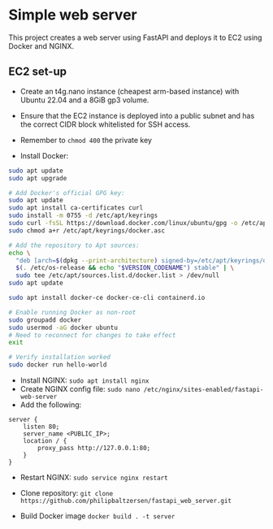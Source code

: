 # Simple web server

This project creates a web server using FastAPI and deploys it to EC2 using Docker and NGINX. 


## EC2 set-up
- Create an t4g.nano instance (cheapest arm-based instance) with Ubuntu 22.04 and a 8GiB gp3 volume.
- Ensure that the EC2 instance is deployed into a public subnet and has the correct CIDR block whitelisted for SSH access.
- Remember to `chmod 400` the private key

- Install Docker:
```bash
sudo apt update
sudo apt upgrade

# Add Docker's official GPG key:
sudo apt update
sudo apt install ca-certificates curl
sudo install -m 0755 -d /etc/apt/keyrings
sudo curl -fsSL https://download.docker.com/linux/ubuntu/gpg -o /etc/apt/keyrings/docker.asc
sudo chmod a+r /etc/apt/keyrings/docker.asc

# Add the repository to Apt sources:
echo \
  "deb [arch=$(dpkg --print-architecture) signed-by=/etc/apt/keyrings/docker.asc] https://download.docker.com/linux/ubuntu \
  $(. /etc/os-release && echo "$VERSION_CODENAME") stable" | \
  sudo tee /etc/apt/sources.list.d/docker.list > /dev/null
sudo apt update

sudo apt install docker-ce docker-ce-cli containerd.io

# Enable running Docker as non-root
sudo groupadd docker
sudo usermod -aG docker ubuntu
# Need to reconnect for changes to take effect
exit

# Verify installation worked
sudo docker run hello-world
```

- Install NGINX: `sudo apt install nginx`
- Create NGINX config file: `sudo nano /etc/nginx/sites-enabled/fastapi-web-server`
- Add the following:
```
server {
    listen 80;
    server_name <PUBLIC_IP>;
    location / {
        proxy_pass http://127.0.0.1:80;
    }
}
```
- Restart NGINX: `sudo service nginx restart`

- Clone repository: `git clone https://github.com/philipbaltzersen/fastapi_web_server.git`
- Build Docker image `docker build . -t server`
